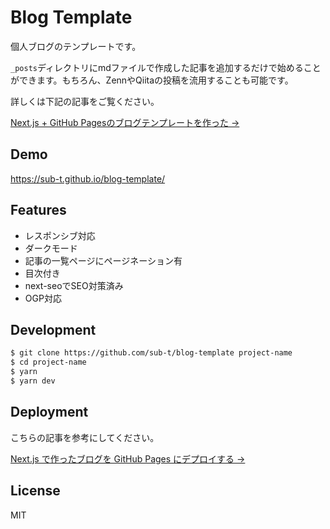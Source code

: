 # Blog Template

個人ブログのテンプレートです。

`_posts`ディレクトリにmdファイルで作成した記事を追加するだけで始めることができます。もちろん、ZennやQiitaの投稿を流用することも可能です。

詳しくは下記の記事をご覧ください。

[Next.js + GitHub Pagesのブログテンプレートを作った →](https://zenn.dev/subt/articles/957bd5d01485e1)

## Demo

https://sub-t.github.io/blog-template/

## Features

- レスポンシブ対応
- ダークモード
- 記事の一覧ページにページネーション有
- 目次付き
- next-seoでSEO対策済み
- OGP対応

## Development

```bash
$ git clone https://github.com/sub-t/blog-template project-name
$ cd project-name
$ yarn
$ yarn dev
```

## Deployment

こちらの記事を参考にしてください。

[Next.js で作ったブログを GitHub Pages にデプロイする →](https://jamband.github.io/blog/2021/08/deploy-nextjs-app-to-github-pages/)

## License

MIT
